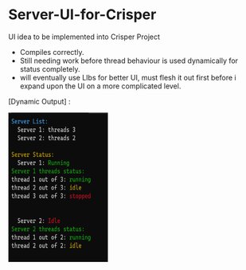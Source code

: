 # Server-UI-for-Crisper
UI idea to be implemented into Crisper Project

- Compiles correctly.
- Still needing work before thread behaviour is used dynamically for status completely.
- will eventually use LIbs for better UI, must flesh it out first before i expand upon the UI on a more complicated level.

[Dynamic Output] :

<img src="https://github.com/indirectDirectEnumeration69/Server-Ui-for-Crisper/blob/main/ServerPi.png" width="200px" height="300px">
